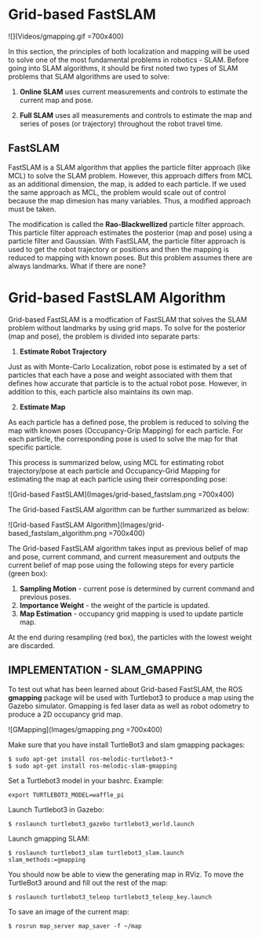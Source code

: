 # Grid-based FastSLAM

![](Videos/gmapping.gif =700x400)

In this section, the principles of both localization and mapping will be used to solve one of the most fundamental problems in robotics - SLAM. Before going into SLAM algorithms, it should be first noted two types of SLAM problems that SLAM algorithms are used to solve:

1. __Online SLAM__ uses current measurements and controls to estimate the current map and pose.

2. __Full SLAM__ uses all measurements and controls to estimate the map and series of poses (or trajectory) throughout the robot travel time.

## FastSLAM

FastSLAM is a SLAM algorithm that applies the particle filter approach (like MCL) to solve the SLAM problem. However, this approach differs from MCL as an additional dimension, the map, is added to each particle. If we used the same approach as MCL, the problem would scale out of control because the map dimesion has many variables. Thus, a modified approach must be taken.

The modification is called the __Rao-Blackwellized__ particle filter approach. This particle filter approach estimates the posterior (map and pose) using a particle filter and Gaussian. With FastSLAM, the particle filter approach is used to get the robot trajectory or positions and then the mapping is reduced to mapping with known poses. But this problem assumes there are always landmarks. What if there are none?

# Grid-based FastSLAM Algorithm

Grid-based FastSLAM is a modfication of FastSLAM that solves the SLAM problem without landmarks by using grid maps. To solve for the posterior (map and pose), the problem is divided into separate parts:

1. __Estimate Robot Trajectory__

Just as with Monte-Carlo Localization, robot pose is estimated by a set of particles that each have a pose and weight associated with them that defines how accurate that particle is to the actual robot pose. However, in addition to this, each particle also maintains its own map.

2. __Estimate Map__

As each particle has a defined pose, the problem is reduced to solving the map with known poses (Occupancy-Grip Mapping) for each particle. For each particle, the corresponding pose is used to solve the map for that specific particle.

This process is summarized below, using MCL for estimating robot trajectory/pose at each particle and Occupancy-Grid Mapping for estimating the map at each particle using their corresponding pose:

![Grid-based FastSLAM](Images/grid-based_fastslam.png =700x400)

The Grid-based FastSLAM algorithm can be further summarized as below:

![Grid-based FastSLAM Algorithm](Images/grid-based_fastslam_algorithm.png =700x400)

The Grid-based FastSLAM algorithm takes input as previous belief of map and pose, current command, and current measurement and outputs the current belief of map pose using the following steps for every particle (green box):

1. __Sampling Motion__ - current pose is determined by current command and previous poses.
2. __Importance Weight__ - the weight of the particle is updated.
3. __Map Estimation__ - occupancy grid mapping is used to update particle map.

At the end during resampling (red box), the particles with the lowest weight are discarded.

## IMPLEMENTATION - SLAM_GMAPPING

To test out what has been learned about Grid-based FastSLAM, the ROS __gmapping__ package will be used with Turtlebot3 to produce a map using the Gazebo simulator. Gmapping is fed laser data as well as robot odometry to produce a 2D occupancy grid map.

![GMapping](Images/gmapping.png =700x400)

Make sure that you have install TurtleBot3 and slam gmapping packages:

```
$ sudo apt-get install ros-melodic-turtlebot3-*
$ sudo apt-get install ros-melodic-slam-gmapping
```

Set a Turtlebot3 model in your bashrc. Example:

```
export TURTLEBOT3_MODEL=waffle_pi
```

Launch Turtlebot3 in Gazebo:

```
$ roslaunch turtlebot3_gazebo turtlebot3_world.launch
```

Launch gmapping SLAM:

```
$ roslaunch turtlebot3_slam turtlebot3_slam.launch slam_methods:=gmapping
```

You should now be able to view the generating map in RViz. To move the TurtleBot3 around and fill out the rest of the map:

```
$ roslaunch turtlebot3_teleop turtlebot3_teleop_key.launch
```

To save an image of the current map:

```
$ rosrun map_server map_saver -f ~/map
```
